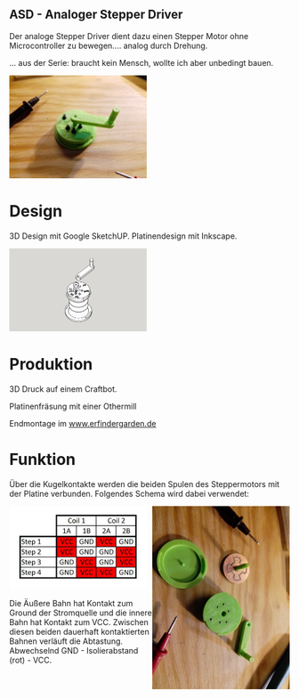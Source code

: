 ##  ASD - Analoger Stepper Driver  ##

Der analoge Stepper Driver dient dazu einen Stepper Motor ohne Microcontroller zu bewegen.... analog durch Drehung.

... aus der Serie: braucht kein Mensch, wollte ich aber unbedingt bauen.


<img width = "49%" src = "IMG/IMG_20171012_211659.jpg"/>

# Design #

3D Design mit Google SketchUP. Platinendesign mit Inkscape.

<img width = "49%" src = "IMG/ADS Analoger Stepper Driver 1.jpg"/>


# Produktion #

3D Druck auf einem Craftbot.

Platinenfräsung mit einer Othermill

Endmontage im www.erfindergarden.de

# Funktion #

Über die Kugelkontakte werden die beiden Spulen des Steppermotors mit der Platine verbunden. Folgendes Schema wird dabei verwendet:


<img src = "IMG/ASD%20Ansteuerung.png" width = "49%" /> <img src = "IMG/IMG_20171012_211633.jpg" width = "49%" align = "right"/>

Die Äußere Bahn hat Kontakt zum Ground der Stromquelle und die innere Bahn hat Kontakt zum VCC. Zwischen diesen beiden dauerhaft kontaktierten Bahnen verläuft die Abtastung. Abwechselnd GND - Isolierabstand (rot) - VCC.

